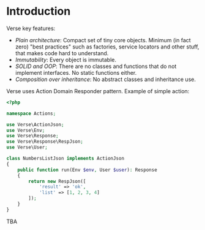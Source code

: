 # Introduction

Verse key features:

- _Plain architecture_: Compact set of tiny core objects. Minimum (in fact zero) 
"best practices" such as factories, service locators and other stuff, that makes code
hard to understand.
- _Immutability_: Every object is immutable.
- _SOLID and OOP_: There are no classes and functions that do not implement interfaces.
No static functions either.
- _Composition over inheritance_: No abstract classes and inheritance use.

Verse uses Action Domain Responder pattern. Example of simple action:
```php
<?php

namespace Actions;

use Verse\ActionJson;
use Verse\Env;
use Verse\Response;
use Verse\Response\RespJson;
use Verse\User;

class NumbersListJson implements ActionJson
{
    public function run(Env $env, User $user): Response
    {
        return new RespJson([
            'result' => 'ok',
            'list' => [1, 2, 3, 4]
        ]);
    }
}
```

TBA
